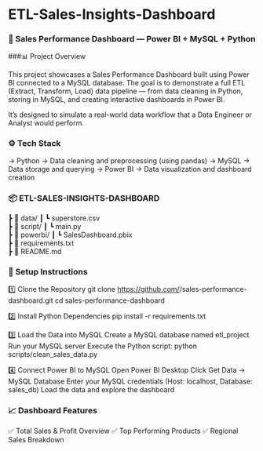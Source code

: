 # ETL-Sales-Insights-Dashboard

### 🧠 Sales Performance Dashboard — Power BI + MySQL + Python
###📊 Project Overview

This project showcases a Sales Performance Dashboard built using Power BI connected to a MySQL database.
The goal is to demonstrate a full ETL (Extract, Transform, Load) data pipeline — from data cleaning in Python,
storing in MySQL, and creating interactive dashboards in Power BI.

It’s designed to simulate a real-world data workflow that a Data Engineer or Analyst would perform.

### ⚙️ Tech Stack
-> Python → Data cleaning and preprocessing (using pandas)
-> MySQL → Data storage and querying
-> Power BI → Data visualization and dashboard creation

### 📦 ETL-SALES-INSIGHTS-DASHBOARD
 ┣ 📁 data/
 ┃ ┗ superstore.csv           
 ┣ 📁 script/
 ┃ ┗ main.py      
 ┣ 📁 powerbi/
 ┃ ┗ SalesDashboard.pbix      
 ┣ 📄 requirements.txt         
 ┣ 📄 README.md                

### 🚀 Setup Instructions
1️⃣ Clone the Repository
git clone https://github.com/<your-username>/sales-performance-dashboard.git
cd sales-performance-dashboard

2️⃣ Install Python Dependencies
pip install -r requirements.txt

3️⃣ Load the Data into MySQL
Create a MySQL database named etl_project
Run your MySQL server
Execute the Python script:
python scripts/clean_sales_data.py

4️⃣ Connect Power BI to MySQL
Open Power BI Desktop
Click Get Data → MySQL Database
Enter your MySQL credentials
(Host: localhost, Database: sales_db)
Load the data and explore the dashboard

### 📈 Dashboard Features
✅ Total Sales & Profit Overview
✅ Top Performing Products
✅ Regional Sales Breakdown
